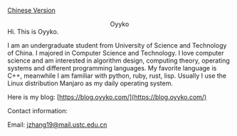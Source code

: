 [Chinese Version](../index_cn)
<center>
Oyyko    
</center>
Hi. This is Oyyko.

I am an undergraduate student from University of Science and Technology of China. I majored in Computer Science and Technology. I love computer science and am interested in algorithm design, computing theory, operating systems and different programming languages. My favorite language is C++, meanwhile I am familiar with python, ruby, rust, lisp. Usually I use the Linux distribution Manjaro as my daily operating system.

Here is my blog: [https://blog.oyyko.com/](https://blog.oyyko.com/)





Contact information:

Email: jzhang19@mail.ustc.edu.cn



